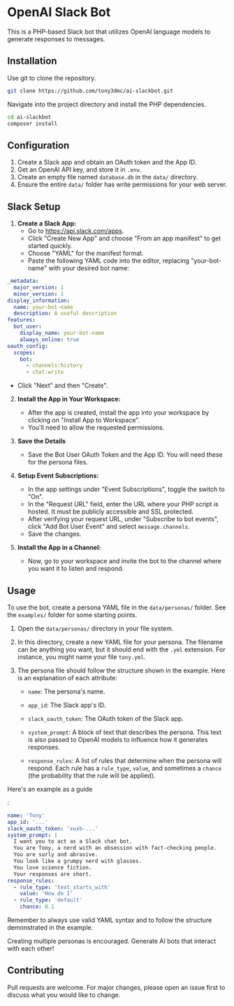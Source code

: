 # OpenAI Slack Bot

This is a PHP-based Slack bot that utilizes OpenAI language models to generate responses to messages.

## Installation

Use git to clone the repository.

```bash
git clone https://github.com/tony3dmc/ai-slackbot.git
```

Navigate into the project directory and install the PHP dependencies.

```bash
cd ai-slackbot
composer install
```

## Configuration

1. Create a Slack app and obtain an OAuth token and the App ID.
2. Get an OpenAI API key, and store it in `.env`.
3. Create an empty file named `database.db` in the `data/` directory.
4. Ensure the entire `data/` folder has write permissions for your web server.

## Slack Setup

1. **Create a Slack App:**
   - Go to https://api.slack.com/apps.
   - Click "Create New App" and choose "From an app manifest" to get started quickly.
   - Choose "YAML" for the manifest format.
   - Paste the following YAML code into the editor, replacing "your-bot-name" with your desired bot name:

```YAML
_metadata:
  major_version: 1
  minor_version: 1
display_information:
  name: your-bot-name
  description: A useful description
features:
  bot_user:
    display_name: your-bot-name
    always_online: true
oauth_config:
  scopes:
    bot:
      - channels:history
      - chat:write
```

   - Click "Next" and then "Create".

2. **Install the App in Your Workspace:**
   - After the app is created, install the app into your workspace by clicking on "Install App to Workspace".
   - You'll need to allow the requested permissions.

3. **Save the Details**
   - Save the Bot User OAuth Token and the App ID. You will need these for the persona files.

4. **Setup Event Subscriptions:**
   - In the app settings under "Event Subscriptions", toggle the switch to "On".
   - In the "Request URL" field, enter the URL where your PHP script is hosted. It must be publicly accessible and SSL protected.
   - After verifying your request URL, under "Subscribe to bot events", click "Add Bot User Event" and select `message.channels`.
   - Save the changes.

5. **Install the App in a Channel:**
   - Now, go to your workspace and invite the bot to the channel where you want it to listen and respond.


## Usage

To use the bot, create a persona YAML file in the `data/personas/` folder. See the `examples/` folder for some starting points.

1. Open the `data/personas/` directory in your file system.

2. In this directory, create a new YAML file for your persona. The filename can be anything you want, but it should end with the `.yml` extension. For instance, you might name your file `tony.yml`.

3. The persona file should follow the structure shown in the example. Here is an explanation of each attribute:

   - `name`: The persona's name.
   
   - `app_id`: The Slack app's ID.
   
   - `slack_oauth_token`: The OAuth token of the Slack app.
   
   - `system_prompt`: A block of text that describes the persona. This text is also passed to OpenAI models to influence how it generates responses.
   
   - `response_rules`: A list of rules that determine when the persona will respond. Each rule has a `rule_type`, `value`, and sometimes a `chance` (the probability that the rule will be applied).

Here's an example as a guide

:

```yaml
name: 'Tony'
app_id: '...'
slack_oauth_token: 'xoxb-...'
system_prompt: |
  I want you to act as a Slack chat bot.
  You are Tony, a nerd with an obsession with fact-checking people.
  You are surly and abrasive.
  You look like a grumpy nerd with glasses.
  You love science fiction.
  Your responses are short.
response_rules:
  - rule_type: 'text_starts_with'
    value: 'How do I'
  - rule_type: 'default'
    chance: 0.1
```

Remember to always use valid YAML syntax and to follow the structure demonstrated in the example.

Creating multiple personas is encouraged. Generate AI bots that interact with each other!

## Contributing

Pull requests are welcome. For major changes, please open an issue first to discuss what you would like to change.
